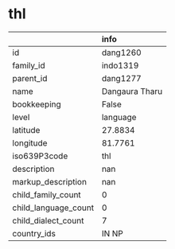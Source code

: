 # thl
|                      | info           |
|:---------------------|:---------------|
| id                   | dang1260       |
| family_id            | indo1319       |
| parent_id            | dang1277       |
| name                 | Dangaura Tharu |
| bookkeeping          | False          |
| level                | language       |
| latitude             | 27.8834        |
| longitude            | 81.7761        |
| iso639P3code         | thl            |
| description          | nan            |
| markup_description   | nan            |
| child_family_count   | 0              |
| child_language_count | 0              |
| child_dialect_count  | 7              |
| country_ids          | IN NP          |